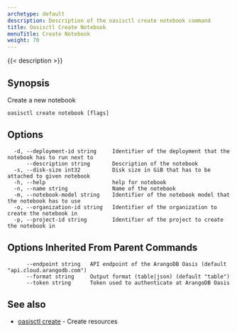 ```yaml
---
archetype: default
description: Description of the oasisctl create notebook command
title: Oasisctl Create Notebook
menuTitle: Create Notebook
weight: 70
---
```

{{< description >}}
## Synopsis
Create a new notebook

```
oasisctl create notebook [flags]
```

## Options
```
  -d, --deployment-id string     Identifier of the deployment that the notebook has to run next to
      --description string       Description of the notebook
  -s, --disk-size int32          Disk size in GiB that has to be attached to given notebook
  -h, --help                     help for notebook
  -n, --name string              Name of the notebook
  -m, --notebook-model string    Identifier of the notebook model that the notebook has to use
  -o, --organization-id string   Identifier of the organization to create the notebook in
  -p, --project-id string        Identifier of the project to create the notebook in
```

## Options Inherited From Parent Commands
```
      --endpoint string   API endpoint of the ArangoDB Oasis (default "api.cloud.arangodb.com")
      --format string     Output format (table|json) (default "table")
      --token string      Token used to authenticate at ArangoDB Oasis
```

## See also
* [oasisctl create](_index.md)	 - Create resources

